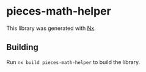 # pieces-math-helper

This library was generated with [Nx](https://nx.dev).

## Building

Run `nx build pieces-math-helper` to build the library.
